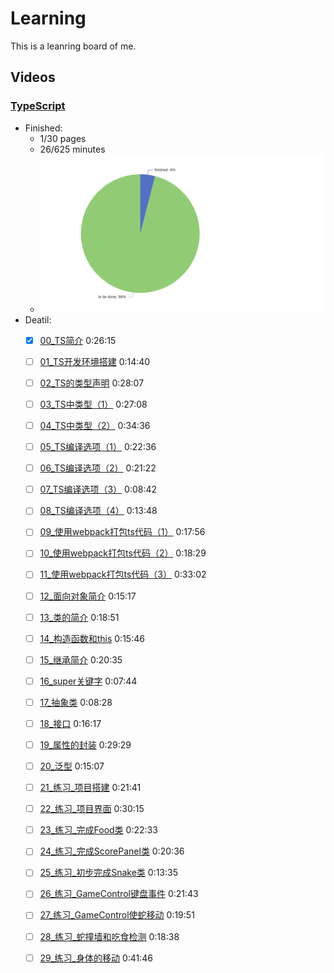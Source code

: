 # Learning

This is a leanring board of me.

## Videos
<!-- VIDEO -->


### [TypeScript](https://www.bilibili.com/video/BV1Xy4y1v7S2)
- Finished:
	- 1/30 pages
	- 26/625 minutes
	- <img src="https://github.com/Yin-FR/Learning/blob/main/assets/finish-percentage-TypeScript.png?raw=true" alt="" />
- Deatil:
	- [x] [00_TS简介](https://www.bilibili.com/video/BV1Xy4y1v7S2?p=1) 0:26:15
	- [ ] [01_TS开发环境搭建](https://www.bilibili.com/video/BV1Xy4y1v7S2?p=2) 0:14:40
	- [ ] [02_TS的类型声明](https://www.bilibili.com/video/BV1Xy4y1v7S2?p=3) 0:28:07
	- [ ] [03_TS中类型（1）](https://www.bilibili.com/video/BV1Xy4y1v7S2?p=4) 0:27:08
	- [ ] [04_TS中类型（2）](https://www.bilibili.com/video/BV1Xy4y1v7S2?p=5) 0:34:36
	- [ ] [05_TS编译选项（1）](https://www.bilibili.com/video/BV1Xy4y1v7S2?p=6) 0:22:36
	- [ ] [06_TS编译选项（2）](https://www.bilibili.com/video/BV1Xy4y1v7S2?p=7) 0:21:22
	- [ ] [07_TS编译选项（3）](https://www.bilibili.com/video/BV1Xy4y1v7S2?p=8) 0:08:42
	- [ ] [08_TS编译选项（4）](https://www.bilibili.com/video/BV1Xy4y1v7S2?p=9) 0:13:48
	- [ ] [09_使用webpack打包ts代码（1）](https://www.bilibili.com/video/BV1Xy4y1v7S2?p=10) 0:17:56
	- [ ] [10_使用webpack打包ts代码（2）](https://www.bilibili.com/video/BV1Xy4y1v7S2?p=11) 0:18:29
	- [ ] [11_使用webpack打包ts代码（3）](https://www.bilibili.com/video/BV1Xy4y1v7S2?p=12) 0:33:02
	- [ ] [12_面向对象简介](https://www.bilibili.com/video/BV1Xy4y1v7S2?p=13) 0:15:17
	- [ ] [13_类的简介](https://www.bilibili.com/video/BV1Xy4y1v7S2?p=14) 0:18:51
	- [ ] [14_构造函数和this](https://www.bilibili.com/video/BV1Xy4y1v7S2?p=15) 0:15:46
	- [ ] [15_继承简介](https://www.bilibili.com/video/BV1Xy4y1v7S2?p=16) 0:20:35
	- [ ] [16_super关键字](https://www.bilibili.com/video/BV1Xy4y1v7S2?p=17) 0:07:44
	- [ ] [17_抽象类](https://www.bilibili.com/video/BV1Xy4y1v7S2?p=18) 0:08:28
	- [ ] [18_接口](https://www.bilibili.com/video/BV1Xy4y1v7S2?p=19) 0:16:17
	- [ ] [19_属性的封装](https://www.bilibili.com/video/BV1Xy4y1v7S2?p=20) 0:29:29
	- [ ] [20_泛型](https://www.bilibili.com/video/BV1Xy4y1v7S2?p=21) 0:15:07
	- [ ] [21_练习_项目搭建](https://www.bilibili.com/video/BV1Xy4y1v7S2?p=22) 0:21:41
	- [ ] [22_练习_项目界面](https://www.bilibili.com/video/BV1Xy4y1v7S2?p=23) 0:30:15
	- [ ] [23_练习_完成Food类](https://www.bilibili.com/video/BV1Xy4y1v7S2?p=24) 0:22:33
	- [ ] [24_练习_完成ScorePanel类](https://www.bilibili.com/video/BV1Xy4y1v7S2?p=25) 0:20:36
	- [ ] [25_练习_初步完成Snake类](https://www.bilibili.com/video/BV1Xy4y1v7S2?p=26) 0:13:35
	- [ ] [26_练习_GameControl键盘事件](https://www.bilibili.com/video/BV1Xy4y1v7S2?p=27) 0:21:43
	- [ ] [27_练习_GameControl使蛇移动](https://www.bilibili.com/video/BV1Xy4y1v7S2?p=28) 0:19:51
	- [ ] [28_练习_蛇撞墙和吃食检测](https://www.bilibili.com/video/BV1Xy4y1v7S2?p=29) 0:18:38
	- [ ] [29_练习_身体的移动](https://www.bilibili.com/video/BV1Xy4y1v7S2?p=30) 0:41:46

